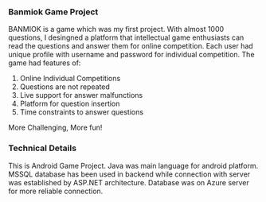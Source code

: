 ### Banmiok Game Project

BANMIOK is a game which was my first project. With almost 1000 questions, I desingned a platform that intellectual game enthusiasts can read the questions and answer them for online competition. Each user had unique profile with username and password for individual competition. The game had features of:

1. Online Individual Competitions
2. Questions are not repeated
3. Live support for answer malfunctions
4. Platform for question insertion
5. Time constraints to answer questions

More Challenging, More fun!

### Technical Details

This is Android Game Project. Java was main language for android platform. MSSQL database has been used in backend while connection with server was established by ASP.NET architecture. Database was on Azure server  for more reliable connection.
